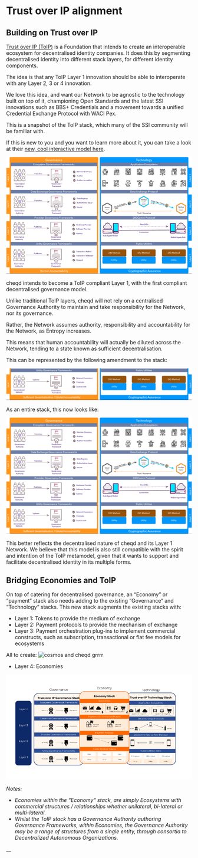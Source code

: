 # Trust over IP alignment

## Building on Trust over IP

[Trust over IP (ToIP)](https://trustoverip.org) is a Foundation that intends to create an interoperable ecosystem for decentralised identity companies. It does this by segmenting decentralised identity into different stack layers, for different identity components.

The idea is that any ToIP Layer 1 innovation should be able to interoperate with any Layer 2, 3 or 4 innovation.

We love this idea, and want our Network to be agnostic to the technology built on top of it, championing Open Standards and the latest SSI innovations such as BBS+ Credentials and a movement towards a unified Credential Exchange Protocol with WACI Pex.

This is a snapshot of the ToIP stack, which many of the SSI community will be familiar with.

If this is new to you and you want to learn more about it, you can take a look at their [new, cool interactive model here](https://trustoverip.org/wp-content/toip-model/).

![Current ToIP stack](<../.gitbook/assets/Trust over ip stack.png>)

cheqd intends to become a ToIP compliant Layer 1, with the first compliant decentralised governance model.

Unlike traditional ToIP layers, cheqd will not rely on a centralised Governance Authority to maintain and take responsibility for the Network, nor its governance.

Rather, the Network assumes authority, responsibility and accountability for the Network, as Entropy increases.

This means that human accountability will actually be diluted across the Network, tending to a state known as sufficient decentralisation.

This can be represented by the following amendment to the stack:

![Modified layer 1 for decentralised governance](<../.gitbook/assets/cheqd layer 1.png>)

As an entire stack, this now looks like:

![Modified ToIP stack for decentralised governance](<../.gitbook/assets/cheqd toip stack.png>)

This better reflects the decentralised nature of cheqd and its Layer 1 Network. We believe that this model is also still compatible with the spirit and intention of the ToIP metamodel, given that it wants to support and facilitate decentralised identity in its multiple forms.

## Bridging Economies and ToIP

On top of catering for decentralised governance, an “Economy” or “payment“ stack also needs adding to the existing “Governance“ and “Technology“ stacks. This new stack augments the existing stacks with:

* Layer 1: Tokens to provide the medium of exchange
* Layer 2: Payment protocols to provide the mechanism of exchange
* Layer 3: Payment orchestration plug-ins to implement commercial constructs, such as subscription, transactional or flat fee models for ecosystems

All to create:
![cosmos and cheqd](https://user-images.githubusercontent.com/79993234/168205927-071a6479-e81c-409d-8b5d-4d1392e852b2.png)
grrrr


* Layer 4: Economies

![Modified Trust Over IP stack showing an economics layer in addition to governance and technology](<../.gitbook/assets/2 economic stack for toip (2) (4).png>)

_Notes:_

* _Economies within the “Economy“ stack, are simply Ecosystems with commercial structures / relationships whether unilateral, bi-lateral or multi-lateral._
* _Whilst the ToIP stack has a Governance Authority authoring Governance Frameworks, within Economies, the Governance Authority may be a range of structures from a single entity, through consortia to Decentralized Autonomous Organizations._

\_\_
